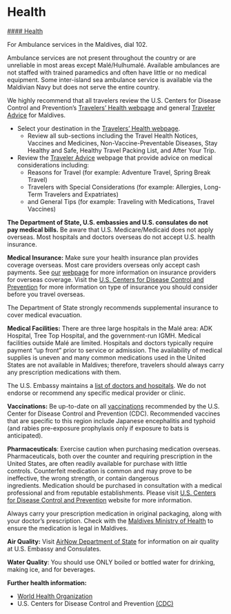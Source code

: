 # Health

[#### Health](javascript:void(0); "Health")

For Ambulance services in the Maldives, dial 102.

Ambulance services are not present throughout the country or are unreliable in most areas except Malé/Hulhumalé. Available ambulances are not staffed with trained paramedics and often have little or no medical equipment. Some inter-island sea ambulance service is available via the Maldivian Navy but does not serve the entire country.

We highly recommend that all travelers review the U.S. Centers for Disease Control and Prevention’s [Travelers’ Health webpage](https://wwwnc.cdc.gov/travel/) and general [Traveler Advice](https://wwwnc.cdc.gov/travel/page/traveler-information-center) for Maldives.

* Select your destination in the [Travelers’ Health webpage](https://wwwnc.cdc.gov/travel/).
  + Review all sub-sections including the Travel Health Notices, Vaccines and Medicines, Non-Vaccine-Preventable Diseases, Stay Healthy and Safe, Healthy Travel Packing List, and After Your Trip.
* Review the [Traveler Advice](https://wwwnc.cdc.gov/travel/page/traveler-information-center) webpage that provide advice on medical considerations including:
  + Reasons for Travel (for example: Adventure Travel, Spring Break Travel)
  + Travelers with Special Considerations (for example: Allergies, Long-Term Travelers and Expatriates)
  + and General Tips (for example: Traveling with Medications, Travel Vaccines)

**The Department of State, U.S. embassies and U.S. consulates do not pay medical bills.** Be aware that U.S. Medicare/Medicaid does not apply overseas. Most hospitals and doctors overseas do not accept U.S. health insurance.

**Medical Insurance:** Make sure your health insurance plan provides coverage overseas. Most care providers overseas only accept cash payments. See [our](https://travel.state.gov/content/travel/en/international-travel/before-you-go/your-health-abroad/insurance-providers-overseas.html) [webpage](https://travel.state.gov/content/travel/en/international-travel/before-you-go/your-health-abroad/insurance-providers-overseas.html) for more information on insurance providers for overseas coverage. Visit the [U.S. Centers for Disease Control and Prevention](https://wwwnc.cdc.gov/travel/page/insurance) for more information on type of insurance you should consider before you travel overseas.

The Department of State strongly recommends supplemental insurance to cover medical evacuation.

**Medical Facilities:** There are three large hospitals in the Malé area: ADK Hospital, Tree Top Hospital, and the government-run IGMH. Medical facilities outside Malé are limited. Hospitals and doctors typically require payment “up front” prior to service or admission. The availability of medical supplies is uneven and many common medications used in the United States are not available in Maldives; therefore, travelers should always carry any prescription medications with them.

The U.S. Embassy maintains a [list of doctors and hospitals](https://lk.usembassy.gov/wp-content/uploads/sites/149/Doctors-List-February-2020.pdf). We do not endorse or recommend any specific medical provider or clinic.

**Vaccinations:** Be up-to-date on all [vaccinations](https://wwwnc.cdc.gov/travel/destinations/traveler/none/maldives) recommended by the U.S. Center for Disease Control and Prevention (CDC). Recommended vaccines that are specific to this region include Japanese encephalitis and typhoid (and rabies pre-exposure prophylaxis only if exposure to bats is anticipated).

**Pharmaceuticals**: Exercise caution when purchasing medication overseas. Pharmaceuticals, both over the counter and requiring prescription in the United States, are often readily available for purchase with little controls. Counterfeit medication is common and may prove to be ineffective, the wrong strength, or contain dangerous ingredients. Medication should be purchased in consultation with a medical professional and from reputable establishments. Please visit [U.S. Centers for Disease Control and Prevention](https://wwwnc.cdc.gov/travel/page/counterfeit-medicine) website for more information.

Always carry your prescription medication in original packaging, along with your doctor’s prescription. Check with the [Maldives Ministry of Health](https://health.gov.mv/en) to ensure the medication is legal in Maldives.

**Air Quality:** Visit [AirNow Department of State](https://www.airnow.gov/international/us-embassies-and-consulates/) for information on air quality at U.S. Embassy and Consulates.

**Water Quality**: You should use ONLY boiled or bottled water for drinking, making ice, and for beverages.

**Further health information:**

* [World Health Organization](https://www.who.int/countries/mdv/)
* U.S. Centers for Disease Control and Prevention [(CDC)](https://wwwnc.cdc.gov/travel/destinations/traveler/none/maldives?s_cid=ncezid-dgmq-travel-leftnav-traveler)